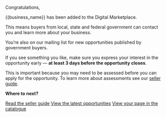 Congratulations,

{{business_name}} has been added to the Digital Marketplace. 

This means buyers from local, state and federal government can contact you and learn more about your business.

You’re also on our mailing list for new opportunities published by government buyers.

If you see something you like, make sure you express your interest in the opportunity early — **at least 3 days before the opportunity closes**.

This is important because you may need to be assessed before you can apply for the opportunity. To learn more about assessments see our [seller guide]({{url_sellers_guide}}).

**Where to next?**

[Read the seller guide]({{url_sellers_guide}})
[View the latest opportunities]({{url_latest_opportunities}})
[View your page in the catalogue]({{url_seller_page}})
